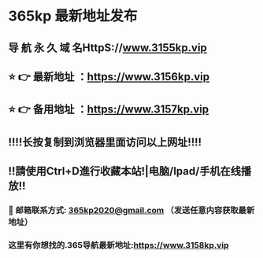 # 365kp 最新地址发布 
## 导 航 永 久 域 名HttpS://www.3155kp.vip
## ⭐️ 👉 最新地址 ：https://www.3156kp.vip
## ⭐️ 👉 备用地址 ：https://www.3157kp.vip
## ‼️‼️长按复制到浏览器里面访问以上网址‼️‼️
## ‼️請使用Ctrl+D進行收藏本站!|电脑/Ipad/手机在线播放‼️
### 📧 邮箱联系方式: 365kp2020@gmail.com （发送任意内容获取最新地址）
### 这里有你想找的.365导航最新地址:https://www.3158kp.vip
